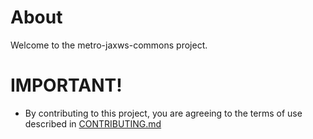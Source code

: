 # About

Welcome to the metro-jaxws-commons project.



# IMPORTANT!

* By contributing to this project, you are agreeing to the terms of use described in [CONTRIBUTING.md](./CONTRIBUTING.md)

